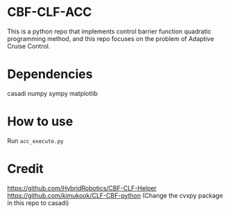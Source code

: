 # CBF-CLF-ACC
This is a python repo that implements control barrier function quadratic programming method, and this repo focuses on the problem of Adaptive Cruise Control.

# Dependencies
casadi
numpy
sympy
matplotlib

# How to use
Run ``acc_execute.py``

# Credit
https://github.com/HybridRobotics/CBF-CLF-Helper
https://github.com/kimukook/CLF-CBF-python (Change the cvxpy package in this repo to casadi)
